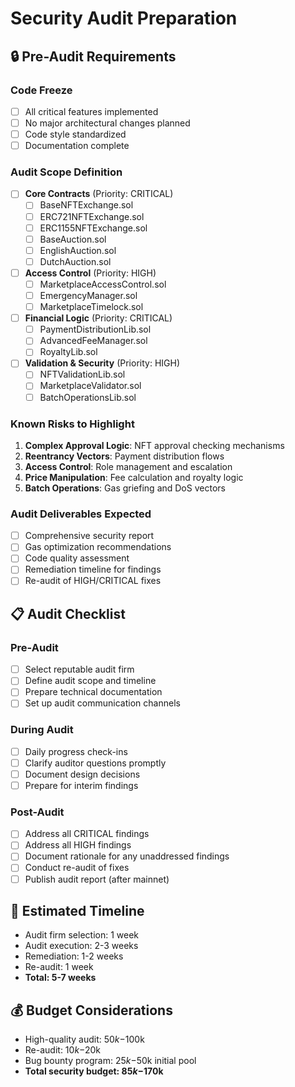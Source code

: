 # Security Audit Preparation

## 🔒 Pre-Audit Requirements

### Code Freeze
- [ ] All critical features implemented
- [ ] No major architectural changes planned
- [ ] Code style standardized
- [ ] Documentation complete

### Audit Scope Definition
- [ ] **Core Contracts** (Priority: CRITICAL)
  - [ ] BaseNFTExchange.sol
  - [ ] ERC721NFTExchange.sol
  - [ ] ERC1155NFTExchange.sol
  - [ ] BaseAuction.sol
  - [ ] EnglishAuction.sol
  - [ ] DutchAuction.sol

- [ ] **Access Control** (Priority: HIGH)
  - [ ] MarketplaceAccessControl.sol
  - [ ] EmergencyManager.sol
  - [ ] MarketplaceTimelock.sol

- [ ] **Financial Logic** (Priority: CRITICAL)
  - [ ] PaymentDistributionLib.sol
  - [ ] AdvancedFeeManager.sol
  - [ ] RoyaltyLib.sol

- [ ] **Validation & Security** (Priority: HIGH)
  - [ ] NFTValidationLib.sol
  - [ ] MarketplaceValidator.sol
  - [ ] BatchOperationsLib.sol

### Known Risks to Highlight
1. **Complex Approval Logic**: NFT approval checking mechanisms
2. **Reentrancy Vectors**: Payment distribution flows
3. **Access Control**: Role management and escalation
4. **Price Manipulation**: Fee calculation and royalty logic
5. **Batch Operations**: Gas griefing and DoS vectors

### Audit Deliverables Expected
- [ ] Comprehensive security report
- [ ] Gas optimization recommendations
- [ ] Code quality assessment
- [ ] Remediation timeline for findings
- [ ] Re-audit of HIGH/CRITICAL fixes

## 📋 Audit Checklist

### Pre-Audit
- [ ] Select reputable audit firm
- [ ] Define audit scope and timeline
- [ ] Prepare technical documentation
- [ ] Set up audit communication channels

### During Audit
- [ ] Daily progress check-ins
- [ ] Clarify auditor questions promptly
- [ ] Document design decisions
- [ ] Prepare for interim findings

### Post-Audit
- [ ] Address all CRITICAL findings
- [ ] Address all HIGH findings
- [ ] Document rationale for any unaddressed findings
- [ ] Conduct re-audit of fixes
- [ ] Publish audit report (after mainnet)

## 🎯 Estimated Timeline
- Audit firm selection: 1 week
- Audit execution: 2-3 weeks
- Remediation: 1-2 weeks
- Re-audit: 1 week
- **Total: 5-7 weeks**

## 💰 Budget Considerations
- High-quality audit: $50k-$100k
- Re-audit: $10k-$20k
- Bug bounty program: $25k-$50k initial pool
- **Total security budget: $85k-$170k**